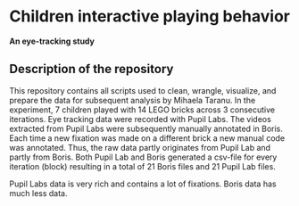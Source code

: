 # Children interactive playing behavior 
__An eye-tracking study__

## Description of the repository
This repository contains all scripts used to clean, wrangle, visualize, and prepare the data for subsequent analysis by Mihaela Taranu. 
In the experiment, 7 children played with 14 LEGO bricks across 3 consecutive iterations. Eye tracking data were recorded with Pupil Labs. The videos extracted from Pupil Labs were subsequently manually annotated in Boris. Each time a new fixation was made on a different brick a new manual code was annotated. Thus, the raw data partly originates from Pupil Lab and partly from Boris. Both Pupil Lab and Boris generated a csv-file for every iteration (block) resulting in a total of 21 Boris files and 21 Pupil Lab files. 






Pupil Labs data is very rich and contains a lot of fixations. 
Boris data has much less data. 
